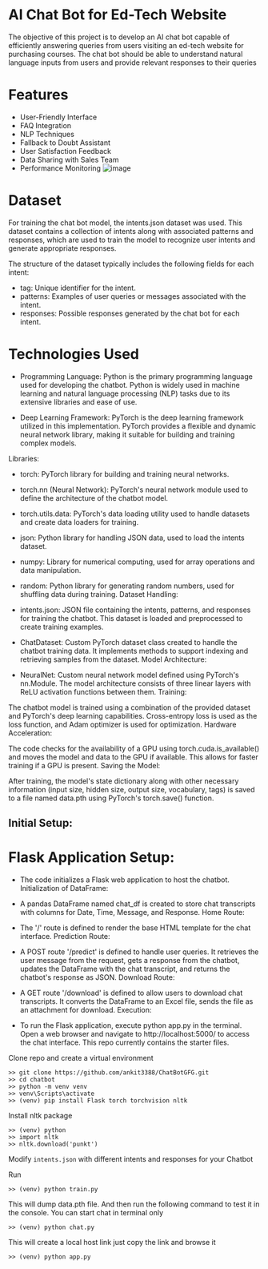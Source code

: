 # AI Chat Bot for Ed-Tech Website
The objective of this project is to develop an AI chat bot capable of efficiently answering queries from users visiting an ed-tech website for purchasing courses. The chat bot should be able to understand natural language inputs from users and provide relevant responses to their queries


# Features
* User-Friendly Interface
* FAQ Integration
* NLP Techniques
* Fallback to Doubt Assistant
* User Satisfaction Feedback
* Data Sharing with Sales Team
* Performance Monitoring
![image](https://github.com/ankit3388/ChatBotGFG/assets/106178304/00411411-e636-4947-9718-30bd9bbcd72b)

# Dataset
For training the chat bot model, the intents.json dataset was used. This dataset contains a collection of intents along with associated patterns and responses, which are used to train the model to recognize user intents and generate appropriate responses.

The structure of the dataset typically includes the following fields for each intent:

* tag: Unique identifier for the intent.
* patterns: Examples of user queries or messages associated with the intent.
* responses: Possible responses generated by the chat bot for each intent.


# Technologies Used
* Programming Language: Python is the primary programming language used for developing the chatbot. Python is widely used in machine learning and natural language processing (NLP) tasks due to its extensive libraries and ease of use.

* Deep Learning Framework: PyTorch is the deep learning framework utilized in this implementation. PyTorch provides a flexible and dynamic neural network library, making it suitable for building and training complex models.

Libraries:

* torch: PyTorch library for building and training neural networks.
* torch.nn (Neural Network): PyTorch's neural network module used to define the architecture of the chatbot model.
* torch.utils.data: PyTorch's data loading utility used to handle datasets and create data loaders for training.
* json: Python library for handling JSON data, used to load the intents dataset.
* numpy: Library for numerical computing, used for array operations and data manipulation.
* random: Python library for generating random numbers, used for shuffling data during training.
Dataset Handling:

* intents.json: JSON file containing the intents, patterns, and responses for training the chatbot. This dataset is loaded and preprocessed to create training examples.
* ChatDataset: Custom PyTorch dataset class created to handle the chatbot training data. It implements methods to support indexing and retrieving samples from the dataset.
Model Architecture:

* NeuralNet: Custom neural network model defined using PyTorch's nn.Module. The model architecture consists of three linear layers with ReLU activation functions between them.
Training:

The chatbot model is trained using a combination of the provided dataset and PyTorch's deep learning capabilities.
Cross-entropy loss is used as the loss function, and Adam optimizer is used for optimization.
Hardware Acceleration:

The code checks for the availability of a GPU using torch.cuda.is_available() and moves the model and data to the GPU if available. This allows for faster training if a GPU is present.
Saving the Model:

After training, the model's state dictionary along with other necessary information (input size, hidden size, output size, vocabulary, tags) is saved to a file named data.pth using PyTorch's torch.save() function.
## Initial Setup:

# Flask Application Setup:

* The code initializes a Flask web application to host the chatbot.
Initialization of DataFrame:

* A pandas DataFrame named chat_df is created to store chat transcripts with columns for Date, Time, Message, and Response.
Home Route:

* The '/' route is defined to render the base HTML template for the chat interface.
Prediction Route:

* A POST route '/predict' is defined to handle user queries.
It retrieves the user message from the request, gets a response from the chatbot, updates the DataFrame with the chat transcript, and returns the chatbot's response as JSON.
Download Route:

* A GET route '/download' is defined to allow users to download chat transcripts.
It converts the DataFrame to an Excel file, sends the file as an attachment for download.
Execution:

* To run the Flask application, execute python app.py in the terminal.
Open a web browser and navigate to http://localhost:5000/ to access the chat interface.
This repo currently contains the starter files.


Clone repo and create a virtual environment
```
>> git clone https://github.com/ankit3388/ChatBotGFG.git
>> cd chatbot
>> python -m venv venv
>> venv\Scripts\activate
>> (venv) pip install Flask torch torchvision nltk
```

Install nltk package
```
>> (venv) python
>> import nltk
>> nltk.download('punkt')
```
Modify `intents.json` with different intents and responses for your Chatbot

Run
```
>> (venv) python train.py
```
This will dump data.pth file. And then run
the following command to test it in the console.
You can start chat in terminal only
```
>> (venv) python chat.py
```
This will create a local host link just copy the link and browse it 
```
>> (venv) python app.py
```




